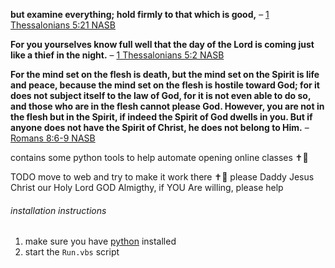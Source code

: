 **but examine everything; hold firmly to that which is good,**
– [1 Thessalonians 5:21 NASB](https://www.biblegateway.com/passage/?search=1+Thessalonians+5%3A21&version=NASB,KJV)

**For you yourselves know full well that the day of the Lord is coming just like a thief in the night.**
– [1 Thessalonians 5:2 NASB](https://www.biblegateway.com/passage/?search=1+Thessalonians+5%3A2&version=NASB,KJV)

**For the mind set on the flesh is death, but the mind set on the Spirit is life and peace, because the mind set on the flesh is hostile toward God; for it does not subject itself to the law of God, for it is not even able to do so, and those who are in the flesh cannot please God. However, you are not in the flesh but in the Spirit, if indeed the Spirit of God dwells in you. But if anyone does not have the Spirit of Christ, he does not belong to Him.**
– [Romans 8:6-9 NASB](https://www.biblegateway.com/passage/?search=Romans+8%3A6-9&version=NASB,KJV)

contains some python tools to help automate opening online classes ✝️💝

TODO move to web and try to make it work there ✝️💝 please Daddy Jesus Christ our Holy Lord GOD Almigthy, if YOU Are willing, please help

###### installation instructions
1. make sure you have [python](https://www.python.org/download/) installed
2. start the `Run.vbs` script